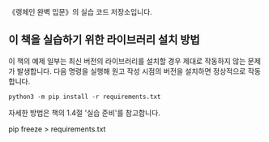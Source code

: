 《랭체인 완벽 입문》의 실습 코드 저장소입니다.


## 이 책을 실습하기 위한 라이브러리 설치 방법

이 책의 예제 일부는 최신 버전의 라이브러리를 설치할 경우 제대로 작동하지 않는 문제가 발생합니다.
다음 명령을 실행해 원고 작성 시점의 버전을 설치하면 정상적으로 작동합니다.

```
python3 -m pip install -r requirements.txt
```

자세한 방법은 책의 1.4절 '실습 준비'를 참고합니다.


pip freeze > requirements.txt
